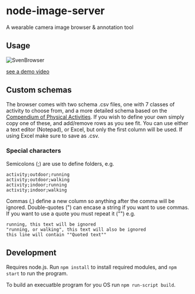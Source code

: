 # node-image-server
A wearable camera image browser & annotation tool

## Usage

![SvenBrowser](http://i.imgur.com/YSqfTL7.png)

[see a demo video](http://i.imgur.com/o0BtSQZ.gif)

## Custom schemas

The browser comes with two schema .csv files, one with 7 classes of activity to choose from, and a more detailed schema based on the [Compendium of Physical Activities](https://sites.google.com/site/compendiumofphysicalactivities/). If you wish to define your own simply copy one of these, and add/remove rows as you see fit. You can use either a text editor (Notepad), or Excel, but only the first column will be used. If using Excel make sure to save as .csv. 

### Special characters
Semicolons (;) are use to define folders, e.g.
```
activity;outdoor;running
activity;outdoor;walking
activity;indoor;running
activity;indoor;walking
```
Commas (,) define a new column so anything after the comma will be ignored.
Double-quotes (") can encase a string if you want to use commas. If you want to use a quote you must repeat it ("") e.g.
```
running, this text will be ignored
"running, or walking", this text will also be ignored
this line will contain ""Quoted text"" 
```

## Development

Requires node.js. Run `npm install` to install required modules, and `npm start` to run the program.

To build an execuatble program for you OS run `npm run-script build`.
